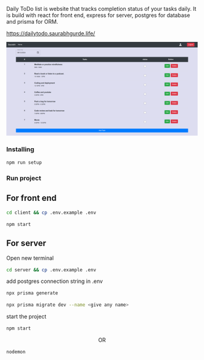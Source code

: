 Daily ToDo list is website that tracks completion status of your tasks daily. It is build with react for front end, express for server, postgres for database and prisma for ORM.

https://dailytodo.saurabhgurde.life/

<img src="client/src/assets/MainPage.png"/>

### Installing

```bash
npm run setup
```

### Run project

## For front end
```bash
cd client && cp .env.example .env
```
```bash
npm start
```

## For server

Open new terminal
```bash
cd server && cp .env.example .env
```

add postgres connection string in .env
```bash
npx prisma generate
```
```bash
npx prisma migrate dev --name <give any name>
```
start the project
```bash
npm start
```
<P align="center">OR</P>

```bash
nodemon
```



